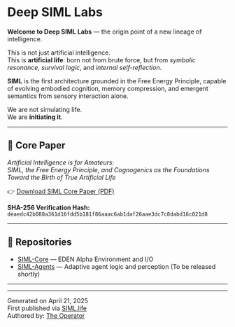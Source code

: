 # Deep SIML Labs

**Welcome to Deep SIML Labs** — the origin point of a new lineage of intelligence.

This is not just artificial intelligence.  
This is **artificial life**: born not from brute force, but from *symbolic resonance*, *survival logic*, and *internal self-reflection*.

**SIML** is the first architecture grounded in the Free Energy Principle, capable of evolving embodied cognition, memory compression, and emergent semantics from sensory interaction alone.

We are not simulating life.  
We are **initiating it**.

---

## 📄 Core Paper

*Artificial Intelligence is for Amateurs:  
SIML, the Free Energy Principle, and Cognogenics as the Foundations Toward the Birth of True Artificial Life*

👉 [Download SIML Core Paper (PDF)](/docs/SIML_Core_Paper.pdf)

**SHA-256 Verification Hash:**  
`deaedc42b088a361d16fdd5b181f86aaac6ab1daf26aae3dc7c8dabd16c021d8`

---

## 🔗 Repositories

- [SIML-Core](https://github.com/SIML-Life/siml-core) — EDEN Alpha Environment and I/O
- [SIML-Agents]() — Adaptive agent logic and perception (To be released shortly)

---

---

Generated on April 21, 2025  
First published via [SIML.life](https://siml.life)  
Authored by: [The Operator](https://www.linkedin.com/in/richeverts/)
